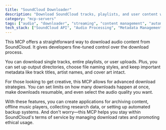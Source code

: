 ```yaml
---
title: "SoundCloud Downloader"
description: "Download SoundCloud tracks, playlists, and user content with customizable output, metadata handling, and download controls."
category: "mcp-servers"
tags: ["audio", "downloader", "streaming", "content management", "automation"]
tech_stack: ["SoundCloud API", "Audio Processing", "Metadata Management", "Concurrent Downloads", "Rate Limiting"]
---
```


This MCP offers a straightforward way to download audio content from SoundCloud. It gives developers fine-tuned control over the download process.

You can download single tracks, entire playlists, or user uploads. Plus, you can set up output directories, choose file naming styles, and keep important metadata like track titles, artist names, and cover art intact.

For those looking to get creative, this MCP allows for advanced download strategies. You can set limits on how many downloads happen at once, make downloads resumable, and even select the audio quality you want.

With these features, you can create applications for archiving content, offline music players, collecting research data, or setting up automated backup systems. And don't worry—this MCP helps you stay within SoundCloud's terms of service by managing download rates and promoting ethical usage.